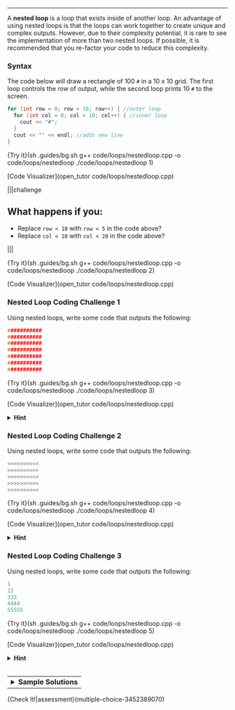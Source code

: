 ---

A **nested loop** is a loop that exists inside of another loop. An advantage of using nested loops is that the loops can work together to create unique and complex outputs. However, due to their complexity potential, it is rare to see the implementation of more than two nested loops. If possible, it is recommended that you re-factor your code to reduce this complexity.

### Syntax
The code below will draw a rectangle of 100 `#` in a 10 x 10 grid. The first loop controls the row of output, while the second loop prints 10 `#` to the screen.

```c++
for (int row = 0; row < 10; row++) { //outer loop
  for (int col = 0; col < 10; col++) { //inner loop
    cout << "#";
  }
  cout << "" << endl; //adds new line
}
```

{Try it}(sh .guides/bg.sh g++ code/loops/nestedloop.cpp -o code/loops/nestedloop ./code/loops/nestedloop 1)

[Code Visualizer](open_tutor code/loops/nestedloop.cpp)

|||challenge
## What happens if you:
* Replace `row < 10` with `row < 5` in the code above?
* Replace `col < 10` with `col < 20` in the code above?

|||

{Try it}(sh .guides/bg.sh g++ code/loops/nestedloop.cpp -o code/loops/nestedloop ./code/loops/nestedloop 2)

[Code Visualizer](open_tutor code/loops/nestedloop.cpp)

### Nested Loop Coding Challenge 1
Using nested loops, write some code that outputs the following:

```c++
###########
###########
###########
###########
###########
###########
###########
```

{Try it}(sh .guides/bg.sh g++ code/loops/nestedloop.cpp -o code/loops/nestedloop ./code/loops/nestedloop 3)

[Code Visualizer](open_tutor code/loops/nestedloop.cpp)

<details><summary><b>Hint</b></summary>The output is the same character (<code>#</code>). Make sure that your nested loops have the right numbers in the boolean expressions to get the appropriate number of rows and columns.</details>

### Nested Loop Coding Challenge 2
Using nested loops, write some code that outputs the following:

```c++
<<<<<<<<<<
>>>>>>>>>>
<<<<<<<<<<
>>>>>>>>>>
<<<<<<<<<<
```

{Try it}(sh .guides/bg.sh g++ code/loops/nestedloop.cpp -o code/loops/nestedloop ./code/loops/nestedloop 4)

[Code Visualizer](open_tutor code/loops/nestedloop.cpp)

<details><summary><b>Hint</b></summary>The output is a <code>&lt;</code> when the outer loop variable is even (0, 2, 4) and a <code>&gt;</code> when the outer loop variable is odd (1, 3).</details>

### Nested Loop Coding Challenge 3
Using nested loops, write some code that outputs the following:

```c++
1
22
333
4444
55555
```

{Try it}(sh .guides/bg.sh g++ code/loops/nestedloop.cpp -o code/loops/nestedloop ./code/loops/nestedloop 5)

[Code Visualizer](open_tutor code/loops/nestedloop.cpp)

<details><summary><b>Hint</b></summary>Note how the pattern goes from <code>1</code> to <code>5</code> starting on line 1 (through line 5) and prints the line number equal to the amount of times as that numbered line. First, the outer loop should start at <code>1</code>. Second, the inner loop should run the same amount of times as the row number up to the row number's limit.</details><br>

<table><tbody ><tr><td><details><summary>
	<b>Sample Solutions</b>
</summary><br>
  There are <i>multiple</i> ways to solve the challenges above but here are some sample solutions using various combinations of <code>for</code> and <code>while</code> loops:
  
```c++
int row = 0;
while (row < 7) {
  int col = 0;
  while (col < 11) {
    cout << "#";
    col++;
  }
  cout << "" << endl;
  row++;
}
```

```c++
for (int row = 0; row < 5; row++) {
  if (row % 2 == 0) {
    int col = 0;
    while (col < 10) {
      cout << "<";
      col++;
    }
    cout << "" << endl;
  }
  else {
    int col = 0;
    while (col < 10) {
      cout << ">";
      col++;
    }
    cout << "" << endl;
  }
}
```
  
```c++
for (int row = 1; row <= 5; row++) {
  for (int col = 1; col <= row; col++) {
    cout << row;
  }
  cout << "" << endl;
}
```

</details></td></tr></tbody>
</table>

{Check It!|assessment}(multiple-choice-3452389070)

